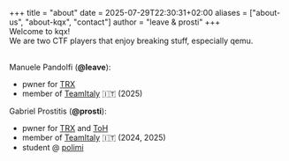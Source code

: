 +++
title = "about"
date = 2025-07-29T22:30:31+02:00
aliases = ["about-us", "about-kqx", "contact"]
author = "leave & prosti"
+++
<br>
Welcome to kqx!
<br>
We are two CTF players that enjoy breaking stuff, especially qemu. <br><br>

Manuele Pandolfi (**@leave**):
* pwner for [TRX](https://theromanxpl0.it/)
* member of [TeamItaly](https://teamitaly.eu/) 🇮🇹 (2025)

Gabriel Prostitis (**@prosti**):
* pwner for [TRX](https://theromanxpl0.it/) and [ToH](https://towerofhanoi.it/)
* member of [TeamItaly](https://teamitaly.eu/) 🇮🇹 (2024, 2025)
* student @ [polimi](https://www.polimi.it/)